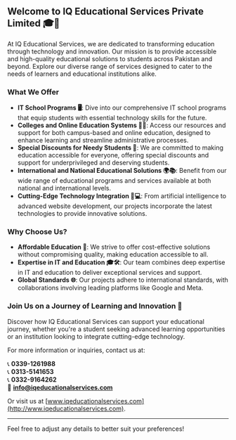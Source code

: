 ## Welcome to IQ Educational Services Private Limited 🎓🚀
At IQ Educational Services, we are dedicated to transforming education through technology and innovation. Our mission is to provide accessible and high-quality educational solutions to students across Pakistan and beyond. Explore our diverse range of services designed to cater to the needs of learners and educational institutions alike.

### What We Offer

- **IT School Programs 🖥️**: Dive into our comprehensive IT school programs that equip students with essential technology skills for the future.
- **Colleges and Online Education Systems 🏫🌐**: Access our resources and support for both campus-based and online education, designed to enhance learning and streamline administrative processes.
- **Special Discounts for Needy Students 💖**: We are committed to making education accessible for everyone, offering special discounts and support for underprivileged and deserving students.
- **International and National Educational Solutions 🌍📚**: Benefit from our wide range of educational programs and services available at both national and international levels.
- **Cutting-Edge Technology Integration 🤖💻**: From artificial intelligence to advanced website development, our projects incorporate the latest technologies to provide innovative solutions.

### Why Choose Us?

- **Affordable Education 💸**: We strive to offer cost-effective solutions without compromising quality, making education accessible to all.
- **Expertise in IT and Education 🎓🛠️**: Our team combines deep expertise in IT and education to deliver exceptional services and support.
- **Global Standards 🌐**: Our projects adhere to international standards, with collaborations involving leading platforms like Google and Meta.

### Join Us on a Journey of Learning and Innovation 🚀

Discover how IQ Educational Services can support your educational journey, whether you're a student seeking advanced learning opportunities or an institution looking to integrate cutting-edge technology.

For more information or inquiries, contact us at:

📞 **0339-1261988**  
📞 **0313-5141653**  
📞 **0332-9164262**  
📧 **[info@iqeducationalservices.com](mailto:info@iqeducationalservices.com)**

Or visit us at [www.iqeducationalservices.com](http://www.iqeducationalservices.com).

---

Feel free to adjust any details to better suit your preferences!
